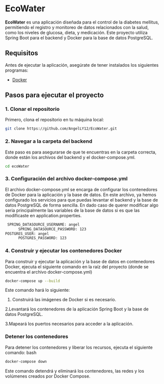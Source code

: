 # EcoWater

**EcoWater** es una aplicación diseñada para el control de la diabetes mellitus, permitiendo el registro y monitoreo de datos relacionados con la salud, como los niveles de glucosa, dieta, y medicación. Este proyecto utiliza Spring Boot para el backend y Docker para la base de datos PostgreSQL.

## Requisitos

Antes de ejecutar la aplicación, asegúrate de tener instalados los siguientes programas:

- [Docker](https://docs.docker.com/get-docker/)


## Pasos para ejecutar el proyecto

### 1. Clonar el repositorio

Primero, clona el repositorio en tu máquina local:

```bash
git clone https://github.com/AngelLY12/EcoWater.git
```
### 2. Navegar a la carpeta del backend
Este paso es para asegurarse de que te encuentras en la carpeta correcta, donde están los archivos del backend y el docker-compose.yml.
```bash
cd ecoWater
```
### 3. Configuración del archivo docker-compose.yml
El archivo docker-compose.yml se encarga de configurar los contenedores de Docker para la aplicación y la base de datos. En este archivo, ya hemos configurado los servicios para que puedas levantar el backend y la base de datos PostgreSQL de forma sencilla.
En dado caso de querer modificar algo seria principalmente las variables de la base de datos si es que las modificaste en application.properties.
```bash
 SPRING_DATASOURCE_USERNAME: angel
      SPRING_DATASOURCE_PASSWORD: 123
POSTGRES_USER: angel
      POSTGRES_PASSWORD: 123
```

### 4. Construir y ejecutar los contenedores Docker
Para construir y ejecutar la aplicación y la base de datos en contenedores Docker, ejecuta el siguiente comando en la raíz del proyecto (donde se encuentra el archivo docker-compose.yml)
```bash
docker-compose up --build
```
Este comando hará lo siguiente:

1. Construirá las imágenes de Docker si es necesario.

2.Levantará los contenedores de la aplicación Spring Boot y la base de datos PostgreSQL.

3.Mapeará los puertos necesarios para acceder a la aplicación.

### Detener los contenedores
Para detener los contenedores y liberar los recursos, ejecuta el siguiente comando:
bash
```bash
docker-compose down
```
Este comando detendrá y eliminará los contenedores, las redes y los volúmenes creados por Docker Compose.
